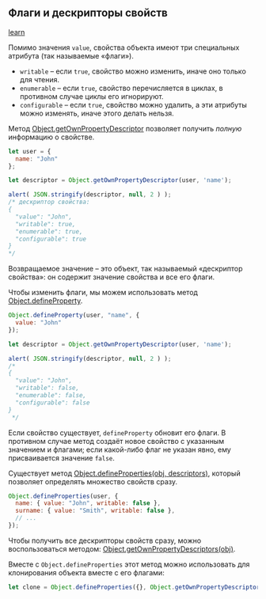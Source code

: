 ## Флаги и дескрипторы свойств

[learn](https://learn.javascript.ru/property-descriptors)



Помимо значения `value`, свойства объекта имеют три специальных атрибута (так называемые «флаги»).

- `writable` – если `true`, свойство можно изменить, иначе оно только для чтения.
- `enumerable` – если `true`, свойство перечисляется в циклах, в противном случае циклы его игнорируют.
- `configurable` – если `true`, свойство можно удалить, а эти атрибуты можно изменять, иначе этого делать нельзя.



Метод [Object.getOwnPropertyDescriptor](https://developer.mozilla.org/ru/docs/Web/JavaScript/Reference/Global_Objects/Object/getOwnPropertyDescriptor) позволяет получить *полную* информацию о свойстве.

```javascript
let user = {
  name: "John"
};

let descriptor = Object.getOwnPropertyDescriptor(user, 'name');

alert( JSON.stringify(descriptor, null, 2 ) );
/* дескриптор свойства:
{
  "value": "John",
  "writable": true,
  "enumerable": true,
  "configurable": true
}
*/
```

Возвращаемое значение – это объект, так называемый «дескриптор свойства»: он содержит значение свойства и все его флаги.



Чтобы изменить флаги, мы можем использовать метод [Object.defineProperty](https://developer.mozilla.org/ru/docs/Web/JavaScript/Reference/Global_Objects/Object/defineProperty).

```javascript
Object.defineProperty(user, "name", {
  value: "John"
});

let descriptor = Object.getOwnPropertyDescriptor(user, 'name');

alert( JSON.stringify(descriptor, null, 2 ) );
/*
{
  "value": "John",
  "writable": false,
  "enumerable": false,
  "configurable": false
}
 */
```

Если свойство существует, `defineProperty` обновит его флаги. В противном случае метод создаёт новое свойство с указанным значением и флагами; если какой-либо флаг не указан явно, ему присваивается значение `false`.



Существует метод [Object.defineProperties(obj, descriptors)](https://developer.mozilla.org/ru/docs/Web/JavaScript/Reference/Global_Objects/Object/defineProperties), который позволяет определять множество свойств сразу.

```javascript
Object.defineProperties(user, {
  name: { value: "John", writable: false },
  surname: { value: "Smith", writable: false },
  // ...
});
```



Чтобы получить все дескрипторы свойств сразу, можно воспользоваться методом: [Object.getOwnPropertyDescriptors(obj)](https://developer.mozilla.org/ru/docs/Web/JavaScript/Reference/Global_Objects/Object/getOwnPropertyDescriptors).

Вместе с `Object.defineProperties` этот метод можно использовать для клонирования объекта вместе с его флагами:

```javascript
let clone = Object.defineProperties({}, Object.getOwnPropertyDescriptors(obj));
```

